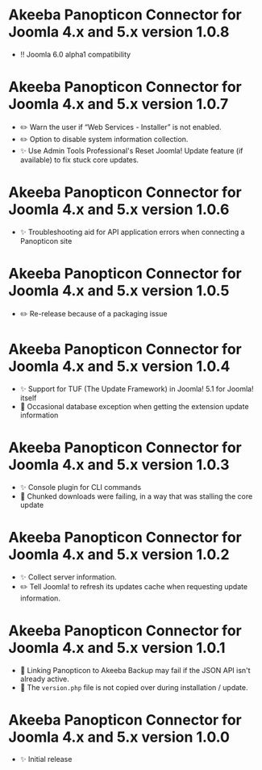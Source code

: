 # Akeeba Panopticon Connector for Joomla 4.x and 5.x version 1.0.8
* ‼️ Joomla 6.0 alpha1 compatibility

# Akeeba Panopticon Connector for Joomla 4.x and 5.x version 1.0.7

* ✏️ Warn the user if “Web Services - Installer” is not enabled.
* ✏️ Option to disable system information collection.
* ✨ Use Admin Tools Professional's Reset Joomla! Update feature (if available) to fix stuck core updates.

# Akeeba Panopticon Connector for Joomla 4.x and 5.x version 1.0.6

* ✨ Troubleshooting aid for API application errors when connecting a Panopticon site

# Akeeba Panopticon Connector for Joomla 4.x and 5.x version 1.0.5

* ✏️ Re-release because of a packaging issue

# Akeeba Panopticon Connector for Joomla 4.x and 5.x version 1.0.4

* ✨ Support for TUF (The Update Framework) in Joomla! 5.1 for Joomla! itself
* 🐞 Occasional database exception when getting the extension update information 

# Akeeba Panopticon Connector for Joomla 4.x and 5.x version 1.0.3

* ✨ Console plugin for CLI commands
* 🐞 Chunked downloads were failing, in a way that was stalling the core update

# Akeeba Panopticon Connector for Joomla 4.x and 5.x version 1.0.2

* ✨ Collect server information.
* ✏️ Tell Joomla! to refresh its updates cache when requesting update information.

# Akeeba Panopticon Connector for Joomla 4.x and 5.x version 1.0.1

* 🐞 Linking Panopticon to Akeeba Backup may fail if the JSON API isn't already active.
* 🐞 The `version.php` file is not copied over during installation / update.

# Akeeba Panopticon Connector for Joomla 4.x and 5.x version 1.0.0

* ✨ Initial release